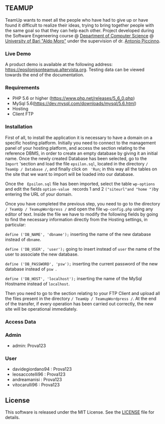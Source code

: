 ## TEAMUP
TeamUp wants to meet all the people who have had to give up or have found it difficult to realize their ideas, trying to bring together people with the same goal so that they can help each other. Project developed during the Software Engeneering course @ [Department of Computer Science](https://www.uniba.it/ricerca/dipartimenti/informatica) @ [University of Bari "Aldo Moro"](http://www.uniba.it/) under the supervision of dr. [Antonio Piccinno](http://ivu.di.uniba.it/people/piccinno.htm).


### Live Demo
A product demo is available at the following address: https://epsilonjsonteamup.altervista.org. Testing data can be viewed towards the end of the documentation.

### Requirements

* PHP 5.6 or higher (https://www.php.net/releases/5_6_0.php)
* MySql 5.6(https://dev.mysql.com/downloads/mysql/5.6.html)
* Hosting
* Client FTP

### Installation
First of all, to install the application it is necessary to have a domain on a specific hosting platform.
Initially you need to connect to the management panel of your hosting platform, and access the section relating to the reference DBMS, in order to create an empty database by giving it an initial name.
Once the newly created Database has been selected, go to the ```Import``` 'section and load the file ```epsilon.sql```, located in the directory ```/ TeamUp / Database /```, and finally click on ``` 'Run```; in this way all the tables on the site that we want to import will be loaded into our database.

Once the ``` Epsilon.sql``` file has been imported, select the table ``` wp-options ``` and edit the fields ```option-value ``` records 1 and 2 ```("siteurl"and "home ")```by entering the URL of your domain.

Once you have completed the previous step, you need to go to the directory ``` / TeamUp / TeamupWordpress /``` and open the file ```wp-config.php``` using any editor of text. Inside the file we have to modify the following fields by going to find the necessary information directly from the Hosting settings, in particular:


``
define ('DB_NAME', 'dbname');
``
inserting the name of the new database instead of ```dbname```.

``
define ('DB_USER', 'user');
``
going to insert instead of ```user``` the name of the user to associate the new database.

``
define ('DB_PASSWORD', 'psw');
``
inserting the current password of the new database instead of ```psw ```.

``
define ('DB_HOST', 'localhost');
``
inserting the name of the MySql Hostname instead of ``` localhost ```.

Then you need to go to the section relating to your FTP Client and upload all the files present in the directory ```/ TeamUp / TeamupWordpress /```.
At the end of the transfer, if every operation has been carried out correctly, the new site will be operational immediately.

### Access Data

### Admin

* admin: Prova123

### User

* davidegiordano94 : Prova123
* leosaccotelli96 : Prova123
* andreamanisi : Prova123
* vitocarulli96 : Prova123

## License

This software is released under the MIT License. See the [LICENSE](LICENSE) file for details.

